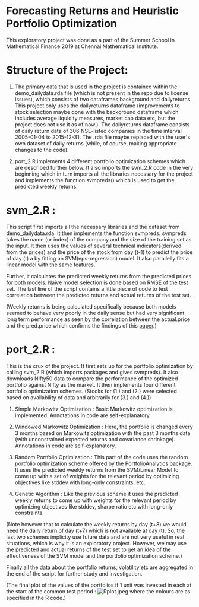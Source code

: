 # Forecasting Returns and Heuristic Portfolio Optimization

This exploratory project was done as a part of the Summer School in Mathematical Finance 2019 at Chennai Mathematical Institute. 

# Structure of the Project:

1. The primary data that is used in the project is contained within the demo_dailydata.rda file (which is not present in the repo due to license issues), which consists of two dataframes background and dailyreturns. This project only uses the dailyreturns dataframe (improvements to stock selection maybe done with the background dataframe which includes average liquidity measures, market cap data etc, but the project does not use it as of now.). The dailyreturns dataframe consists of daily return data of 306 NSE-listed companies in the time interval 2005-01-04 to 2015-12-31. The .rda file maybe replaced with the user's own dataset of daily returns (while, of course, making appropriate changes to the code).

2. port_2.R implements 4 different portfolio optimization schemes which are described further below. It also imports the svm_2.R code in the very beginning which in turn imports all the libraries necessary for the project and implements the function svmpreds() which is used to get the predicted weekly returns.

# svm_2.R :

This script first imports all the necessary libraries and the dataset from demo_dailydata.rda. It then implements the function svmpreds. svmpreds takes the name (or index) of the company and the size of the training set as the input. 
It then uses the values of several technical indicators(derived from the prices) and the price of the stock from day (t-1) to predict the price of day (t)  a by fitting an SVM(eps-regression) model. It also parallelly fits a linear model with the same features. 

Further, it calculates the predicted weekly returns from the predicted prices for both models. Naive model selection is done based on RMSE of the test set. The last line of the script contains a little piece of code to test correlation between the predicted returns and actual returns of the test set.

(Weekly returns is being calculated specifically because both models seemed to behave very poorly in the daily sense but had very significant long term performance as seen by the correlation between the actual.price and the pred.price which confirms the findings of this [paper](https://www.cs.princeton.edu/sites/default/files/uploads/saahil_madge.pdf).)

# port_2.R :

This is the crux of the project. It first sets up for the portfolio optimization by calling svm_2.R (which imports packages and gives svmpreds). It also downloads Nifty50 data to compare the performance of the optimized portfolio against Nifty as the market. It then implements four different portfolio optimization schemes. (Stocks for (1.) and (2.) were selected based on availability of data and arbitrarily for (3.) and (4.))

 1. Simple Markowitz Optimization : Basic Markowitz optimization is implemented. Annotations in code are self-explanatory.
 
 2. Windowed Markowitz Optimization : Here, the portfolio is changed every 3 months based on Markowitz optimization with the past 3 months data (with unconstrained expected returns and covariance shrinkage). Annotations in code are self-explanatory.
 
 3. Random Portfolio Optimization : This part of the code uses the random portfolio optimization scheme offered by the PortfolioAnalytics package. It uses the predicted weekly returns from the SVM/Linear Model to come up with a set of weights for the relevant period by optimizing objectives like stddev with long-only constraints, etc. 
 
 4. Genetic Algorithm : Like the previous scheme it uses the predicted weekly returns to come up with weights for the relevant period by optimizing objectives like stddev, sharpe ratio etc with long-only constraints. 
 
(Note however that to calculate the weekly returns by day (t+8) we would need the daily return of day (t+7) which is not available at day (t). So, the last two schemes implicity use future data and are not very useful in real situations, which is why it is an exploratory project. However, we may use the predicted and actual returns of the test set to get an idea of the effectiveness of the SVM model and the portfolio optimization scheme.)

Finally all the data about the portfolio returns, volatility etc are aggregated in the end of the script for further study and investigation.

(The final plot of the values of the portfolios if 1 unit was invested in each at the start of the common test period : ![Rplot.jpeg](https://github.com/rabhinav42/svm-stockforecast-port-opt/blob/master/Rplot.jpeg) where the colours are as specified in the R code.) 
